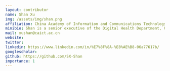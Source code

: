 ```yaml
---
layout: contributor
name: Shan Xu
img: /assets/img/shan.png
affiliation: China Academy of Information and Communications Technology
minibio: Shan is a senior executive of the Digital Health Department, China Academy of Information and Communications Technology (CAICT). She is the vice-chair of ITU&WHO Artificial Intelligence for Health Focus Group (FG-AI4H), co-chair of the Ad-hoc group of the digital technologies on COVID health emergency (AHG-DT4ER), the head of WHO collaborating center for digital health. She also contributes to the WHO Smart Vaccination Certificate (SVC) working group, and cybersecurity working group of the International Medical Device Regulators Forum(IMDRF).
mail: xushan@caict.ac.cn
website:
twitter: 
linkedin: https://www.linkedin.com/in/%E7%8F%8A-%E8%AE%B8-06a77617b/
googlescholar:
github: https://github.com/SX-Shan
importance: 1
---
```


